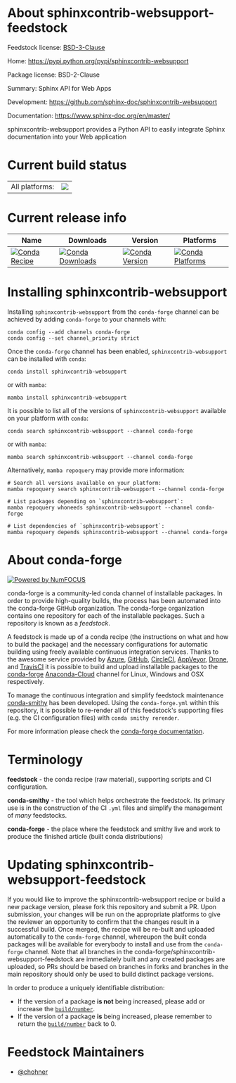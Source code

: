 About sphinxcontrib-websupport-feedstock
========================================

Feedstock license: [BSD-3-Clause](https://github.com/conda-forge/sphinxcontrib-websupport-feedstock/blob/main/LICENSE.txt)

Home: https://pypi.python.org/pypi/sphinxcontrib-websupport

Package license: BSD-2-Clause

Summary: Sphinx API for Web Apps

Development: https://github.com/sphinx-doc/sphinxcontrib-websupport

Documentation: https://www.sphinx-doc.org/en/master/

sphinxcontrib-websupport provides a Python API to easily integrate
Sphinx documentation into your Web application


Current build status
====================


<table><tr><td>All platforms:</td>
    <td>
      <a href="https://dev.azure.com/conda-forge/feedstock-builds/_build/latest?definitionId=3578&branchName=main">
        <img src="https://dev.azure.com/conda-forge/feedstock-builds/_apis/build/status/sphinxcontrib-websupport-feedstock?branchName=main">
      </a>
    </td>
  </tr>
</table>

Current release info
====================

| Name | Downloads | Version | Platforms |
| --- | --- | --- | --- |
| [![Conda Recipe](https://img.shields.io/badge/recipe-sphinxcontrib--websupport-green.svg)](https://anaconda.org/conda-forge/sphinxcontrib-websupport) | [![Conda Downloads](https://img.shields.io/conda/dn/conda-forge/sphinxcontrib-websupport.svg)](https://anaconda.org/conda-forge/sphinxcontrib-websupport) | [![Conda Version](https://img.shields.io/conda/vn/conda-forge/sphinxcontrib-websupport.svg)](https://anaconda.org/conda-forge/sphinxcontrib-websupport) | [![Conda Platforms](https://img.shields.io/conda/pn/conda-forge/sphinxcontrib-websupport.svg)](https://anaconda.org/conda-forge/sphinxcontrib-websupport) |

Installing sphinxcontrib-websupport
===================================

Installing `sphinxcontrib-websupport` from the `conda-forge` channel can be achieved by adding `conda-forge` to your channels with:

```
conda config --add channels conda-forge
conda config --set channel_priority strict
```

Once the `conda-forge` channel has been enabled, `sphinxcontrib-websupport` can be installed with `conda`:

```
conda install sphinxcontrib-websupport
```

or with `mamba`:

```
mamba install sphinxcontrib-websupport
```

It is possible to list all of the versions of `sphinxcontrib-websupport` available on your platform with `conda`:

```
conda search sphinxcontrib-websupport --channel conda-forge
```

or with `mamba`:

```
mamba search sphinxcontrib-websupport --channel conda-forge
```

Alternatively, `mamba repoquery` may provide more information:

```
# Search all versions available on your platform:
mamba repoquery search sphinxcontrib-websupport --channel conda-forge

# List packages depending on `sphinxcontrib-websupport`:
mamba repoquery whoneeds sphinxcontrib-websupport --channel conda-forge

# List dependencies of `sphinxcontrib-websupport`:
mamba repoquery depends sphinxcontrib-websupport --channel conda-forge
```


About conda-forge
=================

[![Powered by
NumFOCUS](https://img.shields.io/badge/powered%20by-NumFOCUS-orange.svg?style=flat&colorA=E1523D&colorB=007D8A)](https://numfocus.org)

conda-forge is a community-led conda channel of installable packages.
In order to provide high-quality builds, the process has been automated into the
conda-forge GitHub organization. The conda-forge organization contains one repository
for each of the installable packages. Such a repository is known as a *feedstock*.

A feedstock is made up of a conda recipe (the instructions on what and how to build
the package) and the necessary configurations for automatic building using freely
available continuous integration services. Thanks to the awesome service provided by
[Azure](https://azure.microsoft.com/en-us/services/devops/), [GitHub](https://github.com/),
[CircleCI](https://circleci.com/), [AppVeyor](https://www.appveyor.com/),
[Drone](https://cloud.drone.io/welcome), and [TravisCI](https://travis-ci.com/)
it is possible to build and upload installable packages to the
[conda-forge](https://anaconda.org/conda-forge) [Anaconda-Cloud](https://anaconda.org/)
channel for Linux, Windows and OSX respectively.

To manage the continuous integration and simplify feedstock maintenance
[conda-smithy](https://github.com/conda-forge/conda-smithy) has been developed.
Using the ``conda-forge.yml`` within this repository, it is possible to re-render all of
this feedstock's supporting files (e.g. the CI configuration files) with ``conda smithy rerender``.

For more information please check the [conda-forge documentation](https://conda-forge.org/docs/).

Terminology
===========

**feedstock** - the conda recipe (raw material), supporting scripts and CI configuration.

**conda-smithy** - the tool which helps orchestrate the feedstock.
                   Its primary use is in the construction of the CI ``.yml`` files
                   and simplify the management of *many* feedstocks.

**conda-forge** - the place where the feedstock and smithy live and work to
                  produce the finished article (built conda distributions)


Updating sphinxcontrib-websupport-feedstock
===========================================

If you would like to improve the sphinxcontrib-websupport recipe or build a new
package version, please fork this repository and submit a PR. Upon submission,
your changes will be run on the appropriate platforms to give the reviewer an
opportunity to confirm that the changes result in a successful build. Once
merged, the recipe will be re-built and uploaded automatically to the
`conda-forge` channel, whereupon the built conda packages will be available for
everybody to install and use from the `conda-forge` channel.
Note that all branches in the conda-forge/sphinxcontrib-websupport-feedstock are
immediately built and any created packages are uploaded, so PRs should be based
on branches in forks and branches in the main repository should only be used to
build distinct package versions.

In order to produce a uniquely identifiable distribution:
 * If the version of a package **is not** being increased, please add or increase
   the [``build/number``](https://docs.conda.io/projects/conda-build/en/latest/resources/define-metadata.html#build-number-and-string).
 * If the version of a package **is** being increased, please remember to return
   the [``build/number``](https://docs.conda.io/projects/conda-build/en/latest/resources/define-metadata.html#build-number-and-string)
   back to 0.

Feedstock Maintainers
=====================

* [@chohner](https://github.com/chohner/)

